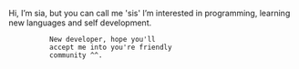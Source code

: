  Hi, I’m sia, but you can call me 'sis' 
 I’m interested in programming,
 learning new languages and self development. 

              New developer, hope you'll 
              accept me into you're friendly
              community ^^.

